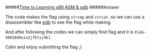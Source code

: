 #####[Time to Learning x86 ASM & gdb](http://ringzer0team.com/challenges/11)
#####Answer

The code makes the flag using `strcmp` and `strcat`. so we can use a disassembler like [edb](http://freecode.com/projects/edebugger) to see the flag while making.

And after following the codes we can simply find flag and it is `FLAG-4092849uio2jfklsj4kl`.

Calm and enjoy submitting the flag ;)

